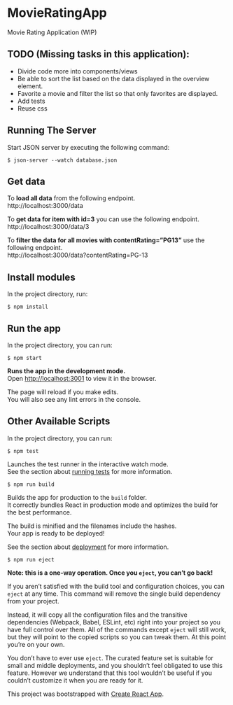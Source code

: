 # MovieRatingApp
Movie Rating Application (WIP)

## TODO (Missing tasks in this application):  
- Divide code more into components/views
- Be able to sort the list based on the data displayed in the overview element.
- Favorite a movie and filter the list so that only favorites are displayed.
- Add tests
- Reuse css


## Running The Server
Start JSON server by executing the following command:
```
$ json-server --watch database.json
```

## Get data
To **load all data** from the following endpoint.  
http://localhost:3000/data

To **get data for item with id=3** you can use the following endpoint.  
http://localhost:3000/data/3

To **filter the data for all movies with contentRating=”PG13”** use the following endpoint.  
http://localhost:3000/data?contentRating=PG-13

## Install modules

In the project directory, run:

```
$ npm install
```


## Run the app

In the project directory, you can run:

```
$ npm start
```

**Runs the app in the development mode.**<br />
Open [http://localhost:3001](http://localhost:3001) to view it in the browser.

The page will reload if you make edits.<br />
You will also see any lint errors in the console.


## Other Available Scripts

In the project directory, you can run:

```
$ npm test
```

Launches the test runner in the interactive watch mode.<br />
See the section about [running tests](https://facebook.github.io/create-react-app/docs/running-tests) for more information.

```
$ npm run build
```

Builds the app for production to the `build` folder.<br />
It correctly bundles React in production mode and optimizes the build for the best performance.

The build is minified and the filenames include the hashes.<br />
Your app is ready to be deployed!

See the section about [deployment](https://facebook.github.io/create-react-app/docs/deployment) for more information.

```
$ npm run eject
```

**Note: this is a one-way operation. Once you `eject`, you can’t go back!**

If you aren’t satisfied with the build tool and configuration choices, you can `eject` at any time. This command will remove the single build dependency from your project.

Instead, it will copy all the configuration files and the transitive dependencies (Webpack, Babel, ESLint, etc) right into your project so you have full control over them. All of the commands except `eject` will still work, but they will point to the copied scripts so you can tweak them. At this point you’re on your own.

You don’t have to ever use `eject`. The curated feature set is suitable for small and middle deployments, and you shouldn’t feel obligated to use this feature. However we understand that this tool wouldn’t be useful if you couldn’t customize it when you are ready for it.

  
This project was bootstrapped with [Create React App](https://github.com/facebook/create-react-app).

